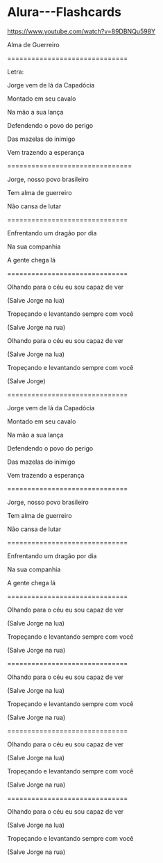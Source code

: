 # Alura---Flashcards


https://www.youtube.com/watch?v=89DBNQu598Y


Alma de Guerreiro

==============================

Letra:

Jorge vem de lá da Capadócia

Montado em seu cavalo

Na mão a sua lança

Defendendo o povo do perigo

Das mazelas do inimigo

Vem trazendo a esperança

===============================

Jorge, nosso povo brasileiro

Tem alma de guerreiro

Não cansa de lutar

==============================

Enfrentando um dragão por dia

Na sua companhia

A gente chega lá

==============================

Olhando para o céu eu sou capaz de ver

(Salve Jorge na lua)

Tropeçando e levantando sempre com você

(Salve Jorge na rua)

Olhando para o céu eu sou capaz de ver

(Salve Jorge na lua)

Tropeçando e levantando sempre com você

(Salve Jorge)

==============================

Jorge vem de lá da Capadócia

Montado em seu cavalo

Na mão a sua lança

Defendendo o povo do perigo

Das mazelas do inimigo

Vem trazendo a esperança

==============================

Jorge, nosso povo brasileiro

Tem alma de guerreiro

Não cansa de lutar

==============================

Enfrentando um dragão por dia

Na sua companhia

A gente chega lá

==============================

Olhando para o céu eu sou capaz de ver

(Salve Jorge na lua)

Tropeçando e levantando sempre com você

(Salve Jorge na rua)

==============================

Olhando para o céu eu sou capaz de ver

(Salve Jorge na lua)

Tropeçando e levantando sempre com você

(Salve Jorge na rua)

==============================

Olhando para o céu eu sou capaz de ver

(Salve Jorge na lua)

Tropeçando e levantando sempre com você

(Salve Jorge na rua)

==============================

Olhando para o céu eu sou capaz de ver

(Salve Jorge na lua)

Tropeçando e levantando sempre com você

(Salve Jorge na rua)
